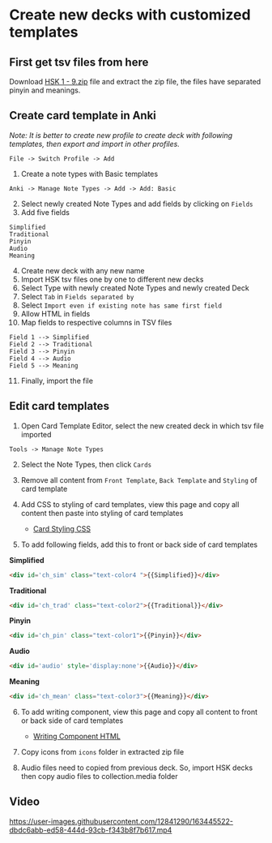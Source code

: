 # Create new decks with customized templates

## First get tsv files from here
Download [HSK 1 - 9.zip](https://github.com/krmanik/Anki-xiehanzi/releases/download/v1.7.9/HSK.1-9.zip) file and extract the zip file,  the files have separated pinyin and meanings.

## Create card template in Anki

_Note: It is better to create new profile to create deck with following templates, then export and import in other profiles._
```
File -> Switch Profile -> Add
```

1. Create a note types with Basic templates
```
Anki -> Manage Note Types -> Add -> Add: Basic
```
2. Select newly created Note Types and add fields by clicking on `Fields`
3. Add five fields
```
Simplified
Traditional
Pinyin
Audio
Meaning
```
4. Create new deck with any new name
5. Import HSK tsv files one by one to different new decks
6. Select Type with newly created Note Types and newly created Deck
7. Select `Tab` in `Fields separated by`
8. Select `Import even if existing note has same first field`
9. Allow HTML in fields
10. Map fields to respective columns in TSV files
```
Field 1 --> Simplified
Field 2 --> Traditional
Field 3 --> Pinyin
Field 4 --> Audio
Field 5 --> Meaning
```
11. Finally, import the file

## Edit card templates
1. Open Card Template Editor, select the new created deck in which tsv file imported
```
Tools -> Manage Note Types
```
2. Select the Note Types, then click `Cards`
3. Remove all content from `Front Template`, `Back Template` and `Styling` of card template
4. Add CSS to styling of card templates, view this page and copy all content then paste into styling of card templates

   - [Card Styling CSS](https://raw.githubusercontent.com/krmanik/Anki-xiehanzi/master/Versions/Version%201.8/card.css)


5. To add following fields, add this to front or back side of card templates

**Simplified**
```html
<div id='ch_sim' class="text-color4 ">{{Simplified}}</div>
```

**Traditional**
```html
<div id='ch_trad' class="text-color2">{{Traditional}}</div>
```

**Pinyin**
```html
<div id='ch_pin' class="text-color1">{{Pinyin}}</div>
```

**Audio**
```html
<div id='audio' style='display:none'>{{Audio}}</div>
```

**Meaning**
```html
<div id='ch_mean' class="text-color3">{{Meaning}}</div>
```

6. To add writing component, view this page and copy all content to front or back side of card templates

   - [Writing Component HTML](https://raw.githubusercontent.com/krmanik/Anki-xiehanzi/master/Versions/Version%201.8/writing-component.html)

7. Copy icons from `icons` folder in extracted zip file
8. Audio files need to copied from previous deck. So, import HSK decks then copy audio files to collection.media folder

## Video 
https://user-images.githubusercontent.com/12841290/163445522-dbdc6abb-ed58-444d-93cb-f343b8f7b617.mp4
